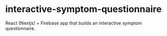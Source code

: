 # interactive-symptom-questionnaire
React (Nextjs) + Firebase app that builds an interactive symptom questionnaire.
